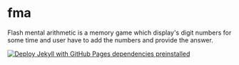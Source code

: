# fma
Flash mental arithmetic is a memory game which display's digit numbers for some time and user have to add the numbers and provide the answer.

[![Deploy Jekyll with GitHub Pages dependencies preinstalled](https://github.com/aihxdev/fma/actions/workflows/jekyll-gh-pages.yml/badge.svg)](https://github.com/aihxdev/fma/actions/workflows/jekyll-gh-pages.yml)
